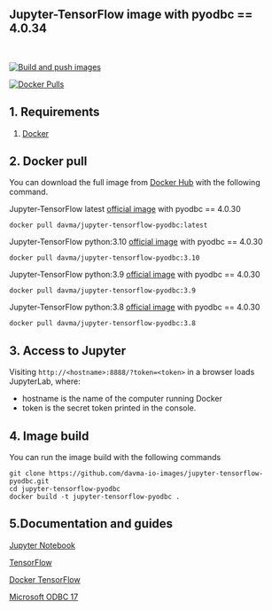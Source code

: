 ## Jupyter-TensorFlow image with pyodbc == 4.0.34

</br>

[![Build and push images](https://github.com/davma-io-images/jupyter-tensorflow-pyodbc/actions/workflows/docker-image.yml/badge.svg)](https://github.com/davma-io-images/jupyter-tensorflow-pyodbc/actions/workflows/docker-image.yml)

[![Docker Pulls](https://img.shields.io/docker/pulls/davma/jupyter-tensorflow-pyodbc?logo=docker&logoColor=white)](https://hub.docker.com/r/davma/jupyter-tensorflow-pyodbc)  

## 1. Requirements

1. [Docker](https://docs.docker.com/get-docker/)

## 2. Docker pull

You can download the full image from [Docker Hub](https://hub.docker.com/) with the following command.

Jupyter-TensorFlow latest [official image](https://hub.docker.com/r/jupyter/tensorflow-notebook/tags?page=1&name=python) with pyodbc == 4.0.30

````
docker pull davma/jupyter-tensorflow-pyodbc:latest
````

Jupyter-TensorFlow python:3.10 [official image](https://hub.docker.com/r/jupyter/tensorflow-notebook/tags?page=1&name=python) with pyodbc == 4.0.30
````
docker pull davma/jupyter-tensorflow-pyodbc:3.10
````
Jupyter-TensorFlow python:3.9 [official image](https://hub.docker.com/r/jupyter/tensorflow-notebook/tags?page=1&name=python) with pyodbc == 4.0.30
````
docker pull davma/jupyter-tensorflow-pyodbc:3.9
````
Jupyter-TensorFlow python:3.8 [official image](https://hub.docker.com/r/jupyter/tensorflow-notebook/tags?page=1&name=python) with pyodbc == 4.0.30
````
docker pull davma/jupyter-tensorflow-pyodbc:3.8
````

## 3. Access to Jupyter

Visiting ``http://<hostname>:8888/?token=<token>`` in a browser loads JupyterLab, where:

- hostname is the name of the computer running Docker
- token is the secret token printed in the console.

## 4. Image build

You can run the image build with the following commands

````
git clone https://github.com/davma-io-images/jupyter-tensorflow-pyodbc.git
cd jupyter-tensorflow-pyodbc
docker build -t jupyter-tensorflow-pyodbc .
````

## 5.Documentation and guides

[Jupyter Notebook](https://jupyter.org/)

[TensorFlow](https://www.tensorflow.org/)

[Docker TensorFlow](https://www.tensorflow.org/install/docker)

[Microsoft ODBC 17](https://docs.microsoft.com/en-us/sql/connect/odbc/linux-mac/installing-the-microsoft-odbc-driver-for-sql-server?view=sql-server-2017)



